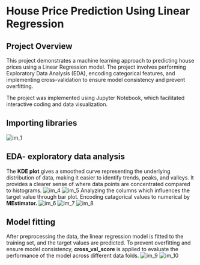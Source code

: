 # House Price Prediction Using Linear Regression
## Project Overview
This project demonstrates a machine learning approach to predicting house prices using a Linear Regression model. The project involves performing Exploratory Data Analysis (EDA), encoding categorical features, and implementing cross-validation to ensure model consistency and prevent overfitting.

The project was implemented using Jupyter Notebook, which facilitated interactive coding and data visualization.
## Importing libraries
![im_1](https://github.com/user-attachments/assets/efdefefd-07c8-4cac-8bf1-12d5e52a0dc5)
## EDA- exploratory data analysis
The **KDE plot** gives a smoothed curve representing the underlying distribution of data, making it easier to identify trends, peaks, and valleys.
It provides a clearer sense of where data points are concentrated compared to histograms.
![im_4](https://github.com/user-attachments/assets/5461a1e1-14ef-4f82-882c-7e1d946959c4)
![im_5](https://github.com/user-attachments/assets/13b95830-2698-469e-bcd4-b68343a211d4)
Analyzing the columns which influences the target value through bar plot.
Encoding catagorical values to numerical by **MEstimator.**
![im_6](https://github.com/user-attachments/assets/03937600-2cb4-469f-94ea-e0edfa020e26)
![im_7](https://github.com/user-attachments/assets/990a91d4-3c5c-490d-a4bf-4d1f7587d636)
![im_8](https://github.com/user-attachments/assets/1873dd4b-4716-483a-9cfe-67330f5ecbf5)
## Model fitting
After preprocessing the data, the linear regression model is fitted to the training set, and the target values are predicted. To prevent overfitting and ensure model consistency, **cross_val_score** is applied to evaluate the performance of the model across different data folds.
![im_9](https://github.com/user-attachments/assets/e1910237-b63b-46f5-9191-d1336258c4cb)
![im_10](https://github.com/user-attachments/assets/c4e2ebd2-6cec-4b08-b60c-03c32ae766ac)


